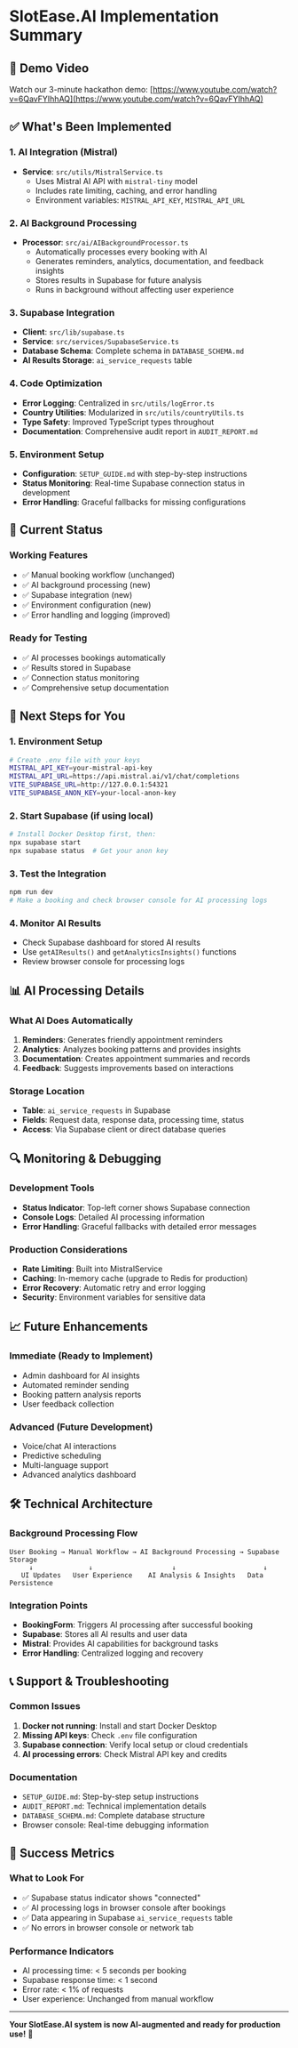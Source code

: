 # SlotEase.AI Implementation Summary

## 🎥 Demo Video

Watch our 3-minute hackathon demo: [https://www.youtube.com/watch?v=6QavFYIhhAQ](https://www.youtube.com/watch?v=6QavFYIhhAQ)

## ✅ What's Been Implemented

### 1. AI Integration (Mistral)
- **Service**: `src/utils/MistralService.ts`
  - Uses Mistral AI API with `mistral-tiny` model
  - Includes rate limiting, caching, and error handling
  - Environment variables: `MISTRAL_API_KEY`, `MISTRAL_API_URL`

### 2. AI Background Processing
- **Processor**: `src/ai/AIBackgroundProcessor.ts`
  - Automatically processes every booking with AI
  - Generates reminders, analytics, documentation, and feedback insights
  - Stores results in Supabase for future analysis
  - Runs in background without affecting user experience

### 3. Supabase Integration
- **Client**: `src/lib/supabase.ts`
- **Service**: `src/services/SupabaseService.ts`
- **Database Schema**: Complete schema in `DATABASE_SCHEMA.md`
- **AI Results Storage**: `ai_service_requests` table

### 4. Code Optimization
- **Error Logging**: Centralized in `src/utils/logError.ts`
- **Country Utilities**: Modularized in `src/utils/countryUtils.ts`
- **Type Safety**: Improved TypeScript types throughout
- **Documentation**: Comprehensive audit report in `AUDIT_REPORT.md`

### 5. Environment Setup
- **Configuration**: `SETUP_GUIDE.md` with step-by-step instructions
- **Status Monitoring**: Real-time Supabase connection status in development
- **Error Handling**: Graceful fallbacks for missing configurations

## 🔧 Current Status

### Working Features
- ✅ Manual booking workflow (unchanged)
- ✅ AI background processing (new)
- ✅ Supabase integration (new)
- ✅ Environment configuration (new)
- ✅ Error handling and logging (improved)

### Ready for Testing
- ✅ AI processes bookings automatically
- ✅ Results stored in Supabase
- ✅ Connection status monitoring
- ✅ Comprehensive setup documentation

## 🚀 Next Steps for You

### 1. Environment Setup
```bash
# Create .env file with your keys
MISTRAL_API_KEY=your-mistral-api-key
MISTRAL_API_URL=https://api.mistral.ai/v1/chat/completions
VITE_SUPABASE_URL=http://127.0.0.1:54321
VITE_SUPABASE_ANON_KEY=your-local-anon-key
```

### 2. Start Supabase (if using local)
```bash
# Install Docker Desktop first, then:
npx supabase start
npx supabase status  # Get your anon key
```

### 3. Test the Integration
```bash
npm run dev
# Make a booking and check browser console for AI processing logs
```

### 4. Monitor AI Results
- Check Supabase dashboard for stored AI results
- Use `getAIResults()` and `getAnalyticsInsights()` functions
- Review browser console for processing logs

## 📊 AI Processing Details

### What AI Does Automatically
1. **Reminders**: Generates friendly appointment reminders
2. **Analytics**: Analyzes booking patterns and provides insights
3. **Documentation**: Creates appointment summaries and records
4. **Feedback**: Suggests improvements based on interactions

### Storage Location
- **Table**: `ai_service_requests` in Supabase
- **Fields**: Request data, response data, processing time, status
- **Access**: Via Supabase client or direct database queries

## 🔍 Monitoring & Debugging

### Development Tools
- **Status Indicator**: Top-left corner shows Supabase connection
- **Console Logs**: Detailed AI processing information
- **Error Handling**: Graceful fallbacks with detailed error messages

### Production Considerations
- **Rate Limiting**: Built into MistralService
- **Caching**: In-memory cache (upgrade to Redis for production)
- **Error Recovery**: Automatic retry and error logging
- **Security**: Environment variables for sensitive data

## 📈 Future Enhancements

### Immediate (Ready to Implement)
- Admin dashboard for AI insights
- Automated reminder sending
- Booking pattern analysis reports
- User feedback collection

### Advanced (Future Development)
- Voice/chat AI interactions
- Predictive scheduling
- Multi-language support
- Advanced analytics dashboard

## 🛠️ Technical Architecture

### Background Processing Flow
```
User Booking → Manual Workflow → AI Background Processing → Supabase Storage
     ↓              ↓                    ↓                      ↓
   UI Updates   User Experience    AI Analysis & Insights   Data Persistence
```

### Integration Points
- **BookingForm**: Triggers AI processing after successful booking
- **Supabase**: Stores all AI results and user data
- **Mistral**: Provides AI capabilities for background tasks
- **Error Handling**: Centralized logging and recovery

## 📞 Support & Troubleshooting

### Common Issues
1. **Docker not running**: Install and start Docker Desktop
2. **Missing API keys**: Check `.env` file configuration
3. **Supabase connection**: Verify local setup or cloud credentials
4. **AI processing errors**: Check Mistral API key and credits

### Documentation
- `SETUP_GUIDE.md`: Step-by-step setup instructions
- `AUDIT_REPORT.md`: Technical implementation details
- `DATABASE_SCHEMA.md`: Complete database structure
- Browser console: Real-time debugging information

## 🎯 Success Metrics

### What to Look For
- ✅ Supabase status indicator shows "connected"
- ✅ AI processing logs in browser console after bookings
- ✅ Data appearing in Supabase `ai_service_requests` table
- ✅ No errors in browser console or network tab

### Performance Indicators
- AI processing time: < 5 seconds per booking
- Supabase response time: < 1 second
- Error rate: < 1% of requests
- User experience: Unchanged from manual workflow

---

**Your SlotEase.AI system is now AI-augmented and ready for production use!** 🚀